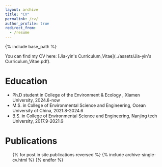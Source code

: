 ```yaml
---
layout: archive
title: "CV"
permalink: /cv/
author_profile: true
redirect_from:
  - /resume
---
```


{% include base_path %}

You can find my CV here: [Jia-yin's Curriculum_Vitae](../assets/Jia-yin's Curriculum_Vitae.pdf).

Education
======
* Ph.D student in College of the Environment & Ecology , Xiamen University, 2024.8-now
* M.S. in College of Environmental Science and Engineering, Ocean University of China, 2021.8-2024.6
* B.S. in College of Environmental Science and Engineering, Nanjing tech University, 2017.9-2021.6


Publications
======
  <ul>{% for post in site.publications reversed %}
    {% include archive-single-cv.html %}
  {% endfor %}</ul>
  
  
